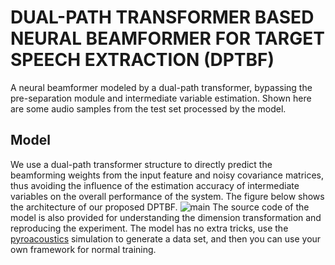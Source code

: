 # DUAL-PATH TRANSFORMER BASED NEURAL BEAMFORMER FOR TARGET SPEECH EXTRACTION (DPTBF)
A neural beamformer modeled by a dual-path transformer, bypassing the pre-separation module and intermediate variable estimation.
Shown here are some audio samples from the test set processed by the model.

## Model
We use a dual-path transformer structure to directly predict the beamforming weights from the input feature and noisy covariance matrices, thus avoiding the influence of the estimation accuracy of intermediate variables on the overall performance of the system.
The figure below shows the architecture of our proposed DPTBF.
![main](https://github.com/Aworselife/DPTBF/assets/39001332/4b4bc272-17fc-4a6a-9f78-5b074ea11b1b)
The source code of the model is also provided for understanding the dimension transformation and reproducing the experiment.
The model has no extra tricks, use the [pyroacoustics](https://github.com/LCAV/pyroomacoustics) simulation to generate a data set, and then you can use your own framework for normal training.
